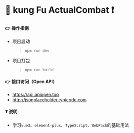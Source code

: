 # 🤞 kung Fu ActualCombat ❗

#### 👉 操作指南
>
* 项目启动
    > `npm run dev`
* 项目打包
    > `npm run build`
#### 👉 接口访问（Open API）
* https://api.apiopen.top
* http://jsonplaceholder.typicode.com

#### ❓️ 说明
* 学习`vue3`、`element-plus`、`TypeScript`、`WebPack`的基础用法

